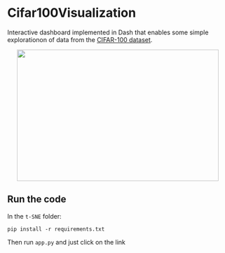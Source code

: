 # Cifar100Visualization
Interactive dashboard implemented in Dash that enables some simple explorationon of data from the [CIFAR-100 dataset](https://www.cs.toronto.edu/~kriz/cifar.html).

<p align="center">
  <img width="460" height="300" src=![gif](https://github.com/fbizza/Cifar100Visualization/assets/109001290/97269ef6-0849-457c-9258-4833135c0bc7)>
</p>



## Run the code
In the `t-SNE` folder: 
```
pip install -r requirements.txt
```
Then run `app.py` and just click on the link 
